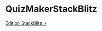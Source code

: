 # QuizMakerStackBlitz

[Edit on StackBlitz ⚡️](https://stackblitz.com/edit/stackblitz-starters-6s7dzc)